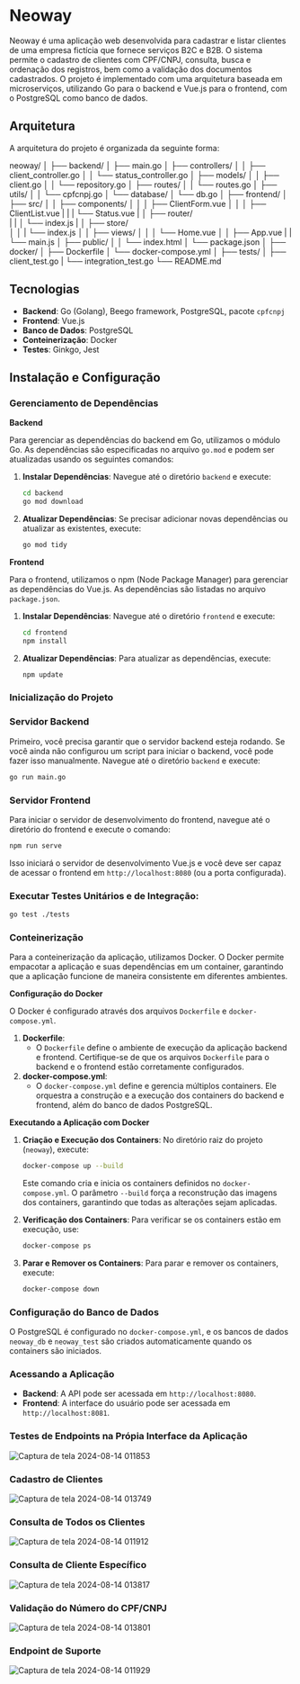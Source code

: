 # Neoway

Neoway é uma aplicação web desenvolvida para cadastrar e listar clientes de uma empresa fictícia que fornece serviços B2C e B2B. O sistema permite o cadastro de clientes com CPF/CNPJ, consulta, busca e ordenação dos registros, bem como a validação dos documentos cadastrados. O projeto é implementado com uma arquitetura baseada em microserviços, utilizando Go para o backend e Vue.js para o frontend, com o PostgreSQL como banco de dados.

## Arquitetura

A arquitetura do projeto é organizada da seguinte forma:

neoway/
│
├── backend/
│   ├── main.go
│   ├── controllers/
│   │   ├── client_controller.go
│   │   └── status_controller.go
│   ├── models/
│   │   ├── client.go
│   │   └── repository.go 
│   ├── routes/
│   │   └── routes.go
│   ├── utils/
│   │   └── cpfcnpj.go
│   └── database/
│       └── db.go
│
├── frontend/
│   ├── src/
│   │   ├── components/
│   │   │   ├── ClientForm.vue
│   │   │   ├── ClientList.vue
|   |   |   └── Status.vue
|   │   ├── router/         
|   |   │   └── index.js
|   │   ├── store/            
│   │   |   └── index.js
│   │   ├── views/
│   │   │   └── Home.vue
│   │   ├── App.vue
|   |   └── main.js
│   ├── public/
│   │   └── index.html
│   └── package.json
│
├── docker/
│   ├── Dockerfile
│   └── docker-compose.yml
│
├── tests/
│   ├── client_test.go
|   └── integration_test.go
└── README.md

## Tecnologias

- **Backend**: Go (Golang), Beego framework, PostgreSQL, pacote `cpfcnpj`
- **Frontend**: Vue.js
- **Banco de Dados**: PostgreSQL
- **Conteinerização**: Docker
- **Testes**: Ginkgo, Jest

## Instalação e Configuração

### Gerenciamento de Dependências

**Backend**

Para gerenciar as dependências do backend em Go, utilizamos o módulo Go. As dependências são especificadas no arquivo `go.mod` e podem ser atualizadas usando os seguintes comandos:

1. **Instalar Dependências**:
Navegue até o diretório `backend` e execute:
    
    ```bash
    cd backend
    go mod download
    ```
    
2. **Atualizar Dependências**:
Se precisar adicionar novas dependências ou atualizar as existentes, execute:
    
    ```bash
    go mod tidy
    ```
    

**Frontend**

Para o frontend, utilizamos o npm (Node Package Manager) para gerenciar as dependências do Vue.js. As dependências são listadas no arquivo `package.json`.

1. **Instalar Dependências**:
Navegue até o diretório `frontend` e execute:
    
    ```bash
    cd frontend
    npm install
    ```
    
2. **Atualizar Dependências**:
Para atualizar as dependências, execute:
    
    ```bash
    npm update
    ```

### Inicialização do Projeto

### **Servidor Backend**

Primeiro, você precisa garantir que o servidor backend esteja rodando. Se você ainda não configurou um script para iniciar o backend, você pode fazer isso manualmente. Navegue até o diretório `backend` e execute:

```bash
go run main.go
```

### **Servidor Frontend**

Para iniciar o servidor de desenvolvimento do frontend, navegue até o diretório do frontend e execute o comando:

```bash
npm run serve
```

Isso iniciará o servidor de desenvolvimento Vue.js e você deve ser capaz de acessar o frontend em `http://localhost:8080` (ou a porta configurada).

### **Executar Testes Unitários e de Integração:**

```bash
go test ./tests
```

### Conteinerização

Para a conteinerização da aplicação, utilizamos Docker. O Docker permite empacotar a aplicação e suas dependências em um container, garantindo que a aplicação funcione de maneira consistente em diferentes ambientes.

**Configuração do Docker**

O Docker é configurado através dos arquivos `Dockerfile` e `docker-compose.yml`.

1. **Dockerfile**:
    - O `Dockerfile` define o ambiente de execução da aplicação backend e frontend. Certifique-se de que os arquivos `Dockerfile` para o backend e o frontend estão corretamente configurados.
2. **docker-compose.yml**:
    - O `docker-compose.yml` define e gerencia múltiplos containers. Ele orquestra a construção e a execução dos containers do backend e frontend, além do banco de dados PostgreSQL.

**Executando a Aplicação com Docker**

1. **Criação e Execução dos Containers**:
No diretório raiz do projeto (`neoway`), execute:
    
    ```bash
    docker-compose up --build
    ```
    
    Este comando cria e inicia os containers definidos no `docker-compose.yml`. O parâmetro `--build` força a reconstrução das imagens dos containers, garantindo que todas as alterações sejam aplicadas.
    
2. **Verificação dos Containers**:
Para verificar se os containers estão em execução, use:
    
    ```bash
    docker-compose ps
    ```
    
3. **Parar e Remover os Containers**:
Para parar e remover os containers, execute:
    
    ```bash
    docker-compose down
    ```
    

### **Configuração do Banco de Dados**

O PostgreSQL é configurado no `docker-compose.yml`, e os bancos de dados `neoway_db` e `neoway_test` são criados automaticamente quando os containers são iniciados.

### Acessando a Aplicação

- **Backend**: A API pode ser acessada em `http://localhost:8080`.
- **Frontend**: A interface do usuário pode ser acessada em `http://localhost:8081`.

### Testes de Endpoints na Própia Interface da Aplicação
![Captura de tela 2024-08-14 011853](https://github.com/user-attachments/assets/bd8e347a-324b-4806-b800-0216c9e8f9a7)

### Cadastro de Clientes
![Captura de tela 2024-08-14 013749](https://github.com/user-attachments/assets/5d6d8121-b91e-47ce-970c-305f26818f03)

### Consulta de Todos os Clientes
![Captura de tela 2024-08-14 011912](https://github.com/user-attachments/assets/b0e32731-72b7-475a-a327-5f2dd2d35311)

### Consulta de Cliente Específico
![Captura de tela 2024-08-14 013817](https://github.com/user-attachments/assets/6edbd8fd-dcf9-48a3-8703-a97b932c6997)

### Validação do Número do CPF/CNPJ
![Captura de tela 2024-08-14 013801](https://github.com/user-attachments/assets/b02bd1bc-d779-40bb-bce0-07eb4092b79f)

### Endpoint de Suporte
![Captura de tela 2024-08-14 011929](https://github.com/user-attachments/assets/50c17190-99f4-4661-8193-6a404e90e762)
